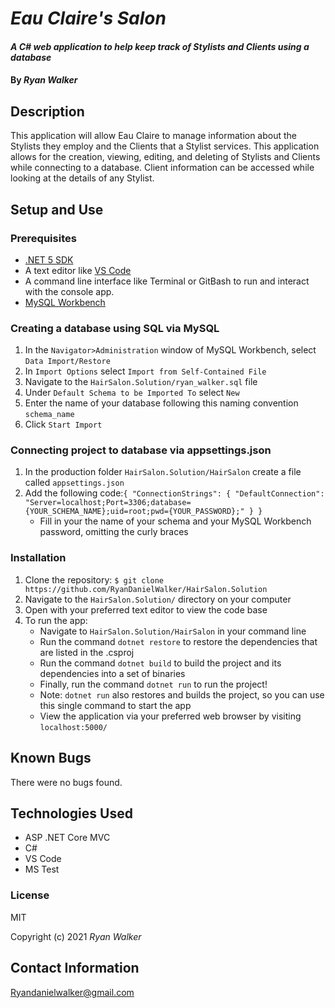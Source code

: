 # _Eau Claire's Salon_

#### _A C# web application to help keep track of Stylists and Clients using a database_

#### By _Ryan Walker_

## Description
This application will allow Eau Claire to manage information about the Stylists they employ and the Clients that a Stylist services. This application allows for the creation, viewing, editing, and deleting of Stylists and Clients while connecting to a database. Client information can be accessed while looking at the details of any Stylist.  

## Setup and Use

### Prerequisites
* [.NET 5 SDK](https://dotnet.microsoft.com/download/dotnet/5.0)
* A text editor like [VS Code](https://code.visualstudio.com/)
* A command line interface like Terminal or GitBash to run and interact with the console app.
* [MySQL Workbench](https://www.mysql.com/products/workbench/)

### Creating a database using SQL via MySQL
1. In the `Navigator>Administration` window of MySQL Workbench, select `Data Import/Restore`
2. In `Import Options` select `Import from Self-Contained File`
3. Navigate to the `HairSalon.Solution/ryan_walker.sql` file 
4. Under `Default Schema to be Imported To` select `New` 
5. Enter the name of your database following this naming convention `schema_name`
6. Click `Start Import`

### Connecting project to database via appsettings.json
1. In the production folder `HairSalon.Solution/HairSalon` create a file called `appsettings.json`
2. Add the following code:`{
  "ConnectionStrings": {
    "DefaultConnection": "Server=localhost;Port=3306;database={YOUR_SCHEMA_NAME};uid=root;pwd={YOUR_PASSWORD};"
  }
}`
   * Fill in your the name of your schema and your MySQL Workbench password, omitting the curly braces

### Installation
1. Clone the repository: `$ git clone https://github.com/RyanDanielWalker/HairSalon.Solution`
2. Navigate to the `HairSalon.Solution/` directory on your computer
3. Open with your preferred text editor to view the code base
4. To run the app:
    * Navigate to `HairSalon.Solution/HairSalon` in your command line
    * Run the command `dotnet restore` to restore the dependencies that are listed in the .csproj
    * Run the command `dotnet build` to build the project and its dependencies into a set of binaries
    * Finally, run the command `dotnet run` to run the project!
    * Note: `dotnet run` also restores and builds the project, so you can use this single command to start the app
    * View the application via your preferred web browser by visiting `localhost:5000/`


## Known Bugs
There were no bugs found.

## Technologies Used
* ASP .NET Core MVC
* C#
* VS Code
* MS Test

### License

MIT

Copyright (c) 2021 _Ryan Walker_

## Contact Information
[Ryandanielwalker@gmail.com](mailto:ryandanielwalker@gmail.com)




